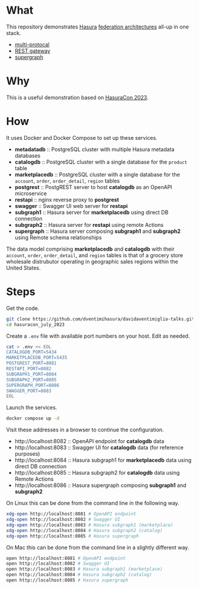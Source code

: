 # What #

This repository demonstrates [Hasura](https://hasura.io/)
[federation architectures](https://hasura.io/docs/latest/data-federation/overview/)
all-up in one stack.

  * [multi-protocal](https://hasura.io/docs/latest/data-federation/hasura-graphql-federation-architectures/#hasura-multi-protocol-data-federation)
  * [REST gateway](https://hasura.io/docs/latest/data-federation/hasura-graphql-federation-architectures/#hasura-as-a-graphql-gateway-to-rest-services-or-microservices)
  * [supergraph](https://hasura.io/docs/latest/data-federation/hasura-graphql-federation-architectures/#hasura-as-a-federated-supergraph-gateway)

# Why #

This is a useful demonstration based on [HasuraCon 2023](https://hasura.io/events/hasura-con-2023).

# How #

It uses Docker and Docker Compose to set up these services.

  * **metadatadb** :: PostgreSQL cluster with multiple Hasura metadata databases
  * **catalogdb** :: PostgreSQL cluster with a single database for the `product` table
  * **marketplacedb** :: PostgreSQL cluster with a single database for the `account`, `order`, `order_detail`, `region` tables
  * **postgrest** :: PostgREST server to host **catalogdb** as an OpenAPI microservice
  * **restapi** :: nginx reverse proxy to **postgrest**
  * **swagger** :: Swagger UI web server for **restapi**
  * **subgraph1** :: Hasura server for **marketplacedb** using direct DB connection
  * **subgraph2** :: Hasura server for **restapi** using remote Actions
  * **supergraph** :: Hasura server composing **subgraph1** and **subgraph2** using Remote schema relationships
  
The data model comprising **marketplacedb** and **catalogdb** with
their `account`, `order`, `order_detail`, and `region` tables is that
of a grocery store wholesale distrubutor operating in geographic sales
regions within the United States.

# Steps #

Get the code.

```bash
git clone https://github.com/dventimihasura/davidaventimiglia-talks.git
cd hasuracon_july_2023
```

Create a `.env` file with available port numbers on your host.  Edit
as needed.

```bash
cat > .env << EOL
CATALOGDB_PORT=5434
MARKETPLACEDB_PORT=5435
POSTGREST_PORT=8081
RESTAPI_PORT=8082
SUBGRAPH1_PORT=8084
SUBGRAPH2_PORT=8085
SUPERGRAPH_PORT=8086
SWAGGER_PORT=8083
EOL
```

Launch the services.

```bash
docker compose up -d
```

Visit these addresses in a browser to continue the configuration.

  * http://localhost:8082 :: OpenAPI endpoint for **catalogdb** data
  * http://localhost:8083 :: Swagger UI for **catalogdb** data (for reference purposes)
  * http://localhost:8084 :: Hasura subgraph1 for **marketplacedb** data using direct DB connection
  * http://localhost:8085 :: Hasura subgraph2 for **catalogdb** data using Remote Actions
  * http://localhost:8086 :: Hasura supergraph composing **subgraph1** and **subgraph2**
  
On Linux this can be done from the command line in the following way.

```bash
xdg-open http://localhost:8081 # OpenAPI endpoint
xdg-open http://localhost:8082 # Swagger UI
xdg-open http://localhost:8083 # Hasura subgraph1 (marketplace)
xdg-open http://localhost:8084 # Hasura subgraph2 (catalog)
xdg-open http://localhost:8085 # Hasura supergraph
```

On Mac this can be done from the command line in a slightly different way.

```bash
open http://localhost:8081 # OpenAPI endpoint
open http://localhost:8082 # Swagger UI
open http://localhost:8083 # Hasura subgraph1 (marketplace)
open http://localhost:8084 # Hasura subgraph2 (catalog)
open http://localhost:8085 # Hasura supergraph
```
